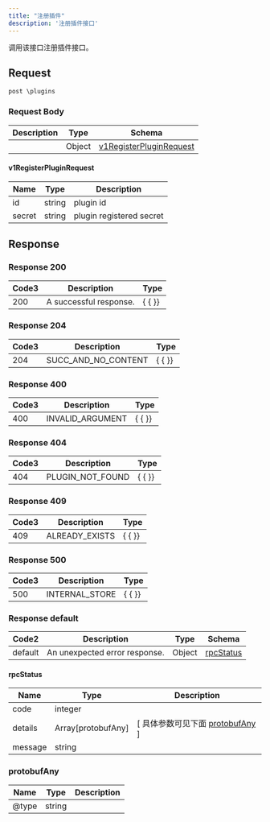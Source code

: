 ```yaml
---
title: "注册插件"
description: '注册插件接口'
---
```



调用该接口注册插件接口。



## Request


```
post \plugins
```







### Request Body


 
| Description | Type | Schema |
| ----------- | ------ | ------ |
|  | Object | [v1RegisterPluginRequest](#v1RegisterPluginRequest) |

#### v1RegisterPluginRequest

| Name | Type | Description | 
| ---- | ---- | ----------- |     
| id | string | plugin id |      
| secret | string | plugin registered secret |   


  
     
   
     
 
 





## Response



### Response  200


| Code3 | Description | Type | 
| ---- | ----------- | ------ | 
| 200 | A successful response. | {   { }} |
 


### Response  204


| Code3 | Description | Type | 
| ---- | ----------- | ------ | 
| 204 | SUCC_AND_NO_CONTENT | {   { }} |
 


### Response  400


| Code3 | Description | Type | 
| ---- | ----------- | ------ | 
| 400 | INVALID_ARGUMENT | {   { }} |
 


### Response  404


| Code3 | Description | Type | 
| ---- | ----------- | ------ | 
| 404 | PLUGIN_NOT_FOUND | {   { }} |
 


### Response  409


| Code3 | Description | Type | 
| ---- | ----------- | ------ | 
| 409 | ALREADY_EXISTS | {   { }} |
 


### Response  500


| Code3 | Description | Type | 
| ---- | ----------- | ------ | 
| 500 | INTERNAL_STORE | {   { }} |
 


### Response  default

 
| Code2 | Description | Type | Schema |
| ---- | ----------- | ------ | ------ |
| default | An unexpected error response. | Object | [rpcStatus](#rpcStatus) |

#### rpcStatus

| Name | Type | Description | 
| ---- | ---- | ----------- |     
| code | integer |  |          
| details | Array[protobufAny] |  [ 具体参数可见下面 [protobufAny](#protobufAny) ] |       
| message | string |  |   


  
     
   
       
         
### protobufAny
| Name | Type | Description | 
| ---- | ---- | ----------- |     
| @type | string |  |   


  
     
 
 


          
     
   
     
 
 


 


